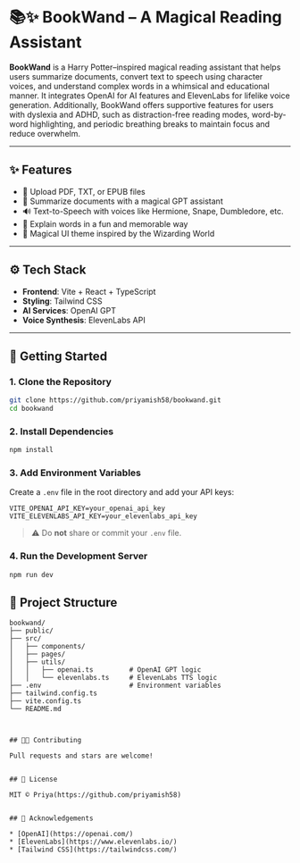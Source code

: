 # 📚✨ BookWand – A Magical Reading Assistant

**BookWand** is a Harry Potter–inspired magical reading assistant that helps users summarize documents, convert text to speech using character voices, and understand complex words in a whimsical and educational manner. It integrates OpenAI for AI features and ElevenLabs for lifelike voice generation.
Additionally, BookWand offers supportive features for users with dyslexia and ADHD, such as distraction-free reading modes, word-by-word highlighting, and periodic breathing breaks to maintain focus and reduce overwhelm.

---

## ✨ Features

* 📄 Upload PDF, TXT, or EPUB files
* 🧙 Summarize documents with a magical GPT assistant
* 🔊 Text-to-Speech with voices like Hermione, Snape, Dumbledore, etc.
* 📖 Explain words in a fun and memorable way
* 🌌 Magical UI theme inspired by the Wizarding World

---

## ⚙️ Tech Stack

* **Frontend**: Vite + React + TypeScript
* **Styling**: Tailwind CSS
* **AI Services**: OpenAI GPT
* **Voice Synthesis**: ElevenLabs API

---

## 🚀 Getting Started

### 1. Clone the Repository

```bash
git clone https://github.com/priyamish58/bookwand.git
cd bookwand
```

### 2. Install Dependencies

```bash
npm install
```

### 3. Add Environment Variables

Create a `.env` file in the root directory and add your API keys:

```env
VITE_OPENAI_API_KEY=your_openai_api_key
VITE_ELEVENLABS_API_KEY=your_elevenlabs_api_key
```

> ⚠️ Do **not** share or commit your `.env` file.

### 4. Run the Development Server

```bash
npm run dev
```

## 📁 Project Structure

```
bookwand/
├── public/
├── src/
│   ├── components/
│   ├── pages/
│   ├── utils/
│   │   ├── openai.ts         # OpenAI GPT logic
│   │   └── elevenlabs.ts     # ElevenLabs TTS logic
├── .env                      # Environment variables
├── tailwind.config.ts
├── vite.config.ts
└── README.md



## 👩‍💼 Contributing

Pull requests and stars are welcome!


## 📜 License

MIT © Priya(https://github.com/priyamish58)


## 🌟 Acknowledgements

* [OpenAI](https://openai.com/)
* [ElevenLabs](https://www.elevenlabs.io/)
* [Tailwind CSS](https://tailwindcss.com/)

